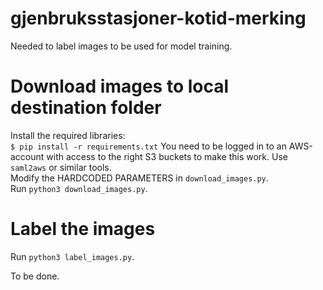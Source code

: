 # gjenbruksstasjoner-kotid-merking
Needed to label images to be used for model training.

# Download images to local destination folder
Install the required libraries:  
`$ pip install -r requirements.txt`
You need to be logged in to an AWS-account with access to the right S3 buckets to make this work. Use `saml2aws` or similar tools.   
Modify the HARDCODED PARAMETERS in `download_images.py`.  
Run `python3 download_images.py`.

# Label the images

Run `python3 label_images.py`.

To be done.
